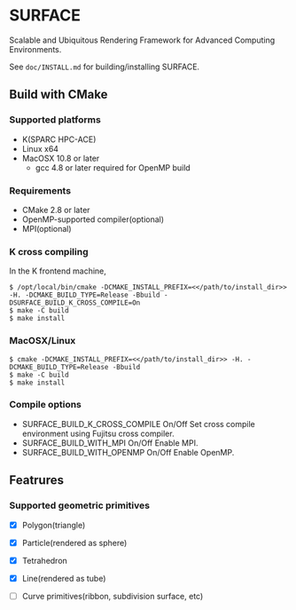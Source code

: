 # SURFACE

Scalable and Ubiquitous Rendering Framework for Advanced Computing Environments.

See `doc/INSTALL.md` for building/installing SURFACE.


## Build with CMake

### Supported platforms

* K(SPARC HPC-ACE)
* Linux x64
* MacOSX 10.8 or later
  * gcc 4.8 or later required for OpenMP build

### Requirements

* CMake 2.8 or later
* OpenMP-supported compiler(optional)
* MPI(optional)

### K cross compiling 

In the K frontend machine,

    $ /opt/local/bin/cmake -DCMAKE_INSTALL_PREFIX=<</path/to/install_dir>> -H. -DCMAKE_BUILD_TYPE=Release -Bbuild -DSURFACE_BUILD_K_CROSS_COMPILE=On
    $ make -C build
    $ make install

### MacOSX/Linux 

    $ cmake -DCMAKE_INSTALL_PREFIX=<</path/to/install_dir>> -H. -DCMAKE_BUILD_TYPE=Release -Bbuild
    $ make -C build
    $ make install


### Compile options

* SURFACE_BUILD_K_CROSS_COMPILE On/Off Set cross compile environment using Fujitsu cross compiler.
* SURFACE_BUILD_WITH_MPI On/Off Enable MPI.
* SURFACE_BUILD_WITH_OPENMP On/Off Enable OpenMP.

## Featrures

### Supported geometric primitives

* [x] Polygon(triangle)
* [x] Particle(rendered as sphere)
* [x] Tetrahedron
* [x] Line(rendered as tube)
* [ ] Curve primitives(ribbon, subdivision surface, etc)

